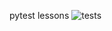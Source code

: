 pytest lessons
![tests](https://github.com/arisesinmight/hexlet_pytest/actions/workflows/action.yml/badge.svg)

